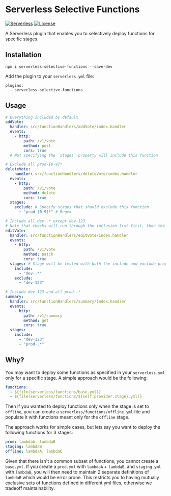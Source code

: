 # Serverless Selective Functions

[![Serverless][ico-serverless]][link-serverless]
[![License][ico-license]][link-license]

A Serverless plugin that enables you to selectively deploy functions for specific stages.

## Installation

`npm i serverless-selective-functions --save-dev`

Add the plugin to your `serverless.yml` file:

```
plugins:
  - serverless-selective-functions
```

## Usage

```yaml
# Everything included by default
addVote:
  handler: src/functionHandlers/addVote/index.handler
  events:
    - http:
        path: /v1/vote
        method: post
        cors: true
  # Not specifying the `stages` property will include this function

# Exclude all prod-[0-9]*
deleteVote:
	handler: src/functionHandlers/deleteVote/index.handler
  events:
    - http:
        path: /v1/vote
        method: delete
        cors: true
  stages:
    exclude: # Specify stages that should exclude this function
      - "prod-[0-9]*" # Regex

# Include all dev-.* except dev-123
# Note that checks will run through the inclusion list first, then the exclusion list
editVote:
  handler: src/functionHandlers/editVote/index.handler
  events:
    - http:
        path: /v1/vote
        method: patch
        cors: true
  stages: # Stage will be tested with both the include and exclude properties
    include:
      - "dev-.*"
    exclude:
      - "dev-123"

# Include dev-123 and all prod-.*
summary:
  handler: src/functionHandlers/summary/index.handler
  events:
    - http:
        path: /v1/summary
        method: get
        cors: true
  stages:
    include:
      - "dev-123"
      - "prod-.*"
```

## Why?

You may want to deploy some functions as specified in your `serverless.yml` only for a specific stage. A simple approach would be the following:

```yaml
functions:
  - ${file(serverless/functions/base.yml)}
  - ${file(serverless/functions/${self:provider.stage}.yml)}
```

Then if you wanted to deploy functions only when the stage is set to `offline`, you can create a `serverless/functions/offline.yml` file and populate it with functions meant only for the `offline` stage.

The approach works for simple cases, but lets say you want to deploy the following functions for 3 stages:

```yaml
prod: lambdaA, lambdaB
staging: lambdaB
offline: lambdaA, lambdaC
```

Given that there isn't a common subset of functions, you cannot create a `base.yml`. If you create a `prod.yml` with `lambdaA` + `lambdaB`, and `staging.yml` with `lambdaB`, you will then need to maintain 2 separate definitions of `lambdaB` which would be error prone. This restricts you to having mutually exclusive sets of functions defined in different yml files, otherwise we tradeoff maintainability.

[ico-serverless]: http://public.serverless.com/badges/v3.svg
[ico-license]: https://img.shields.io/github/license/serverless-heaven/serverless-webpack.svg
[link-serverless]: https://www.serverless.com/
[link-license]: ./blob/master/LICENSE
